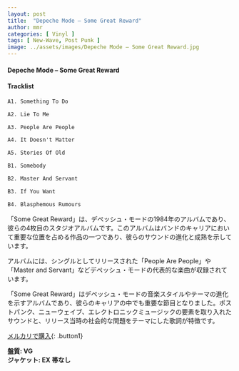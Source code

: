 ```yaml
---
layout: post
title:  "Depeche Mode – Some Great Reward"
author: mmr
categories: [ Vinyl ]
tags: [ New-Wave, Post Punk ]
image: ../assets/images/Depeche Mode – Some Great Reward.jpg
---
```


#### Depeche Mode – Some Great Reward

#### Tracklist
```md
A1. Something To Do

A2. Lie To Me

A3. People Are People

A4. It Doesn't Matter

A5. Stories Of Old

B1. Somebody

B2. Master And Servant

B3. If You Want

B4. Blasphemous Rumours
```

「Some Great Reward」は、デペッシュ・モードの1984年のアルバムであり、彼らの4枚目のスタジオアルバムです。このアルバムはバンドのキャリアにおいて重要な位置を占める作品の一つであり、彼らのサウンドの進化と成熟を示しています。

アルバムには、シングルとしてリリースされた「People Are People」や「Master and Servant」などデペッシュ・モードの代表的な楽曲が収録されています。

「Some Great Reward」はデペッシュ・モードの音楽スタイルやテーマの進化を示すアルバムであり、彼らのキャリアの中でも重要な節目となりました。ポストパンク、ニューウェイブ、エレクトロニックミュージックの要素を取り入れたサウンドと、リリース当時の社会的な問題をテーマにした歌詞が特徴です。


[メルカリで購入](https://jp.mercari.com/item/m84995545224){: .button1}


<div class="mt-4 mb-4 d-flex align-items-center">
<strong class="mr-1">盤質: VG</strong>
</div>
<div class="mt-4 mb-4 d-flex align-items-center">
<strong class="mr-1">ジャケット: EX 帯なし</strong>
</div>
